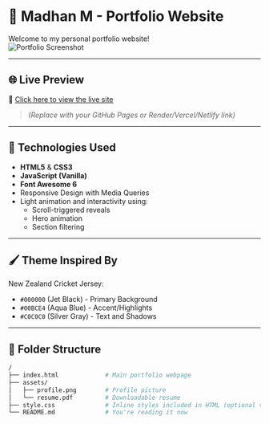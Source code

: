 # 💼 Madhan M - Portfolio Website

Welcome to my personal portfolio website!  
![Portfolio Screenshot](screenshot.png) <!-- Optional: Add screenshot in repo -->

---

## 🌐 Live Preview

🔗 [Click here to view the live site](https://your-deployment-link.com)  
> *(Replace with your GitHub Pages or Render/Vercel/Netlify link)*

---

## 🚀 Technologies Used

- **HTML5** & **CSS3**
- **JavaScript (Vanilla)**
- **Font Awesome 6**
- Responsive Design with Media Queries
- Light animation and interactivity using:
  - Scroll-triggered reveals
  - Hero animation
  - Section filtering

---

## 🖌️ Theme Inspired By

New Zealand Cricket Jersey:
- `#000000` (Jet Black) - Primary Background
- `#00BCE4` (Aqua Blue) - Accent/Highlights
- `#C0C0C0` (Silver Gray) - Text and Shadows

---

## 📁 Folder Structure

```bash
/
├── index.html             # Main portfolio webpage
├── assets/
│   ├── profile.png        # Profile picture
│   └── resume.pdf         # Downloadable resume
├── style.css              # Inline styles included in HTML (optional to separate)
└── README.md              # You're reading it now
